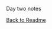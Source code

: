 Day two  notes


[Back to Readme](https://github.com/taylor-c-williams/dev-101-notes/blob/37785c547d2ea1cdee35164e8cc87f11eba304f2/README.md)  

